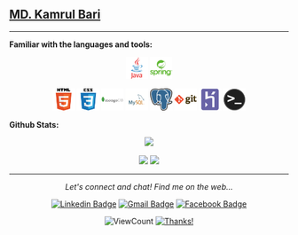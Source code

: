 ## [MD. Kamrul Bari]()

---

**Familiar with the languages and tools:**

<p align="center">

<div align="center">
<code><img height="40" src="https://raw.githubusercontent.com/devicons/devicon/master/icons/java/java-original-wordmark.svg"></code>
<code><img height="40" src="https://raw.githubusercontent.com/devicons/devicon/master/icons/spring/spring-original-wordmark.svg"></code>

<code><img height="40" src="https://raw.githubusercontent.com/github/explore/80688e429a7d4ef2fca1e82350fe8e3517d3494d/topics/html/html.png"></code>
<code><img height="40" src="https://raw.githubusercontent.com/github/explore/80688e429a7d4ef2fca1e82350fe8e3517d3494d/topics/css/css.png"></code>
<code><img height="40" src="https://raw.githubusercontent.com/github/explore/80688e429a7d4ef2fca1e82350fe8e3517d3494d/topics/mongodb/mongodb.png"></code>
<code><img height="40" src="https://raw.githubusercontent.com/github/explore/80688e429a7d4ef2fca1e82350fe8e3517d3494d/topics/mysql/mysql.png"></code>
<code><img height="40" src="https://raw.githubusercontent.com/github/explore/80688e429a7d4ef2fca1e82350fe8e3517d3494d/topics/postgresql/postgresql.png"></code>
<code><img height="40" src="https://raw.githubusercontent.com/github/explore/80688e429a7d4ef2fca1e82350fe8e3517d3494d/topics/git/git.png"></code>
<code><img height="40" src="https://raw.githubusercontent.com/devicons/devicon/master/icons/heroku/heroku-plain.svg"></code>
<code><img height="40" src="https://raw.githubusercontent.com/github/explore/80688e429a7d4ef2fca1e82350fe8e3517d3494d/topics/terminal/terminal.png"></code>

</div></p>

**Github Stats:**

<div align="center">

<!-- ![Kamrul's GitHub stats](https://github-readme-stats.vercel.app/api?username=kamrulbari14&count_private=true&show_icons=true&theme=tokyonight)
    
[![Top Langs](https://github-readme-stats.vercel.app/api/top-langs/?username=kamrulbari14)](https://github.com/kamrulbari14/github-readme-stats) -->
 <p>
 <img src="https://github-readme-stats.vercel.app/api/top-langs?username=kamrulbari14&theme=tokyonight" />
    </p>
<img src="https://github-readme-stats.vercel.app/api?username=kamrulbari14&count_private=true&show_icons=true&theme=tokyonight" />

<img src="https://github-readme-streak-stats.herokuapp.com?user=kamrulbari14&theme=tokyonight" />
    
</div>

---
<div align="center">
  <p align="center">
  <i>Let's connect and chat! Find me on the web...</i>

[![Linkedin Badge](https://img.shields.io/badge/-Kamrul-blue?style=flat-square&logo=Linkedin&logoColor=white&link=https://www.linkedin.com/in/md-kamrul-bari/)](https://www.linkedin.com/in/md-kamrul-bari/)
[![Gmail Badge](https://img.shields.io/badge/-Kamrul-c14438?style=flat-square&logo=Gmail&logoColor=white&link=mailto:amdad.dev@gmail.com)](mailto:kamrul.bari.97@gmail.com)
[![Facebook Badge](https://img.shields.io/badge/-Kamrul-036be4?style=flat-square&logo=Facebook&logoColor=white&link=https://www.facebook.com/kamrul.priyo/)](https://www.facebook.com/kamrul.priyo/)
  </p>
</div>

<div align="center">

![ViewCount](https://views.whatilearened.today/views/github/kamrul/kamrul.svg) [![Thanks!](https://img.shields.io/badge/Thanks%20for%20visiting-!-1EAEDB.svg)](https://www.linkedin.com/in/md-kamrul-bari/)

</div>
